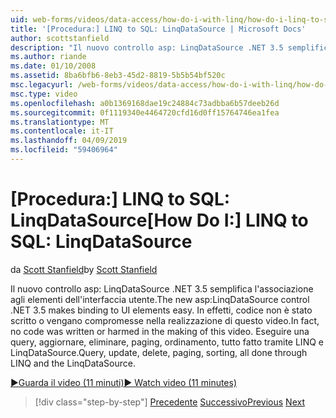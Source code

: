 ```yaml
---
uid: web-forms/videos/data-access/how-do-i-with-linq/how-do-i-linq-to-sql-linqdatasource
title: '[Procedura:] LINQ to SQL: LinqDataSource | Microsoft Docs'
author: scottstanfield
description: "Il nuovo controllo asp: LinqDataSource .NET 3.5 semplifica l'associazione agli elementi dell'interfaccia utente. In effetti, codice non è stato scritto o vengano compromesse nella realizzazione di questo video. Query, upd..."
ms.author: riande
ms.date: 01/10/2008
ms.assetid: 8ba6bfb6-8eb3-45d2-8819-5b5b54bf520c
msc.legacyurl: /web-forms/videos/data-access/how-do-i-with-linq/how-do-i-linq-to-sql-linqdatasource
msc.type: video
ms.openlocfilehash: a0b1369168dae19c24884c73adbba6b57deeb26d
ms.sourcegitcommit: 0f1119340e4464720cfd16d0ff15764746ea1fea
ms.translationtype: MT
ms.contentlocale: it-IT
ms.lasthandoff: 04/09/2019
ms.locfileid: "59406964"
---
```

# <a name="how-do-i-linq-to-sql-linqdatasource"></a><span data-ttu-id="55a23-105">[Procedura:] LINQ to SQL: LinqDataSource</span><span class="sxs-lookup"><span data-stu-id="55a23-105">[How Do I:] LINQ to SQL: LinqDataSource</span></span>

<span data-ttu-id="55a23-106">da [Scott Stanfield](https://github.com/scottstanfield)</span><span class="sxs-lookup"><span data-stu-id="55a23-106">by [Scott Stanfield](https://github.com/scottstanfield)</span></span>

<span data-ttu-id="55a23-107">Il nuovo controllo asp: LinqDataSource .NET 3.5 semplifica l'associazione agli elementi dell'interfaccia utente.</span><span class="sxs-lookup"><span data-stu-id="55a23-107">The new asp:LinqDataSource control .NET 3.5 makes binding to UI elements easy.</span></span> <span data-ttu-id="55a23-108">In effetti, codice non è stato scritto o vengano compromesse nella realizzazione di questo video.</span><span class="sxs-lookup"><span data-stu-id="55a23-108">In fact, no code was written or harmed in the making of this video.</span></span> <span data-ttu-id="55a23-109">Eseguire una query, aggiornare, eliminare, paging, ordinamento, tutto fatto tramite LINQ e LinqDataSource.</span><span class="sxs-lookup"><span data-stu-id="55a23-109">Query, update, delete, paging, sorting, all done through LINQ and the LinqDataSource.</span></span>

[<span data-ttu-id="55a23-110">&#9654;Guarda il video (11 minuti)</span><span class="sxs-lookup"><span data-stu-id="55a23-110">&#9654; Watch video (11 minutes)</span></span>](https://channel9.msdn.com/Blogs/ASP-NET-Site-Videos/how-do-i-linq-to-sql-linqdatasource)

> [!div class="step-by-step"]
> <span data-ttu-id="55a23-111">[Precedente](how-do-i-linq-to-sql-updating-the-database.md)
> [Successivo](how-do-i-linq-to-sql-custom-linqdatasource.md)</span><span class="sxs-lookup"><span data-stu-id="55a23-111">[Previous](how-do-i-linq-to-sql-updating-the-database.md)
[Next](how-do-i-linq-to-sql-custom-linqdatasource.md)</span></span>
